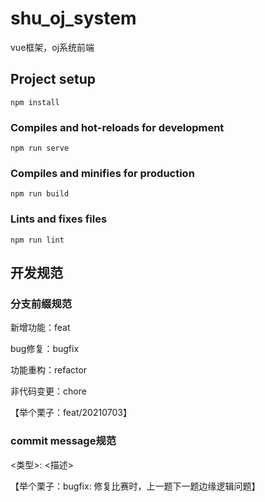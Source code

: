 # shu_oj_system
vue框架，oj系统前端

## Project setup
```
npm install
```

### Compiles and hot-reloads for development
```
npm run serve
```

### Compiles and minifies for production
```
npm run build
```

### Lints and fixes files
```
npm run lint
```

## 开发规范
### 分支前缀规范

新增功能：feat

bug修复：bugfix

功能重构：refactor

非代码变更：chore

【举个栗子：feat/20210703】

### commit message规范
<类型>: <描述>

【举个栗子：bugfix: 修复比赛时，上一题下一题边缘逻辑问题】
